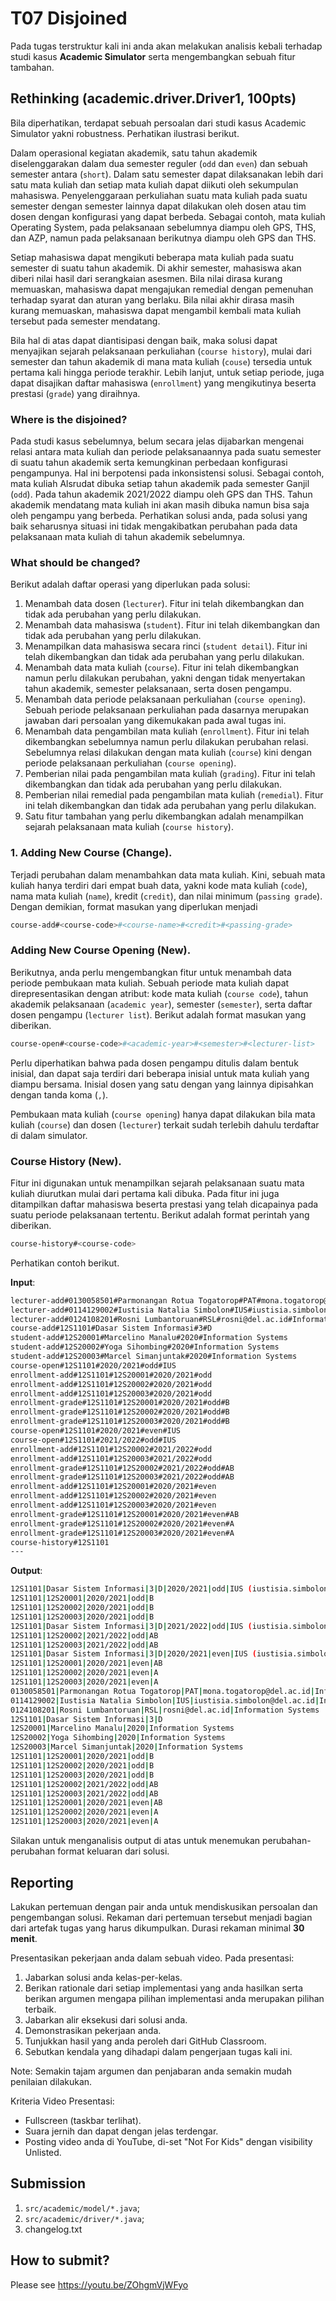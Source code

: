 # T07 Disjoined

Pada tugas terstruktur kali ini anda akan melakukan analisis kebali terhadap studi kasus **Academic Simulator** serta mengembangkan sebuah fitur tambahan.

## Rethinking (academic.driver.Driver1, 100pts)

Bila diperhatikan, terdapat sebuah persoalan dari studi kasus Academic Simulator yakni robustness. Perhatikan ilustrasi berikut.

Dalam operasional kegiatan akademik, satu tahun akademik diselenggarakan dalam dua semester reguler (```odd``` dan ```even```) dan sebuah semester antara (```short```). Dalam satu semester dapat dilaksanakan lebih dari satu mata kuliah dan setiap mata kuliah dapat diikuti oleh sekumpulan mahasiswa. Penyelenggaraan perkuliahan suatu mata kuliah pada suatu semester dengan semester lainnya dapat dilakukan oleh dosen atau tim dosen dengan konfigurasi yang dapat berbeda. Sebagai contoh, mata kuliah Operating System, pada pelaksanaan sebelumnya diampu oleh GPS, THS, dan AZP, namun pada pelaksanaan berikutnya diampu oleh GPS dan THS.

Setiap mahasiswa dapat mengikuti beberapa mata kuliah pada suatu semester di suatu tahun akademik. Di akhir semester, mahasiswa akan diberi nilai hasil dari serangkaian asesmen. Bila nilai dirasa kurang memuaskan, mahasiswa dapat mengajukan remedial dengan pemenuhan terhadap syarat dan aturan yang berlaku. Bila nilai akhir dirasa masih kurang memuaskan, mahasiswa dapat mengambil kembali mata kuliah tersebut pada semester mendatang.

Bila hal di atas dapat diantisipasi dengan baik, maka solusi dapat menyajikan sejarah pelaksanaan perkuliahan (```course history```), mulai dari semester dan tahun akademik di mana mata kuliah (```couse```) tersedia untuk pertama kali hingga periode terakhir. Lebih lanjut, untuk setiap periode, juga dapat disajikan daftar mahasiswa (```enrollment```) yang mengikutinya beserta prestasi (```grade```) yang diraihnya.

### Where is the disjoined?

Pada studi kasus sebelumnya, belum secara jelas dijabarkan mengenai relasi antara mata kuliah dan periode pelaksanaannya pada suatu semester di suatu tahun akademik serta kemungkinan perbedaan konfigurasi pengampunya. Hal ini berpotensi pada inkonsistensi solusi. Sebagai contoh, mata kuliah Alsrudat dibuka setiap tahun akademik pada semester Ganjil (```odd```). Pada tahun akademik 2021/2022 diampu oleh GPS dan THS. Tahun akademik mendatang mata kuliah ini akan masih dibuka namun bisa saja oleh pengampu yang berbeda. Perhatikan solusi anda, pada solusi yang baik seharusnya situasi ini tidak mengakibatkan perubahan pada data pelaksanaan mata kuliah di tahun akademik sebelumnya.

### What should be changed?

Berikut adalah daftar operasi yang diperlukan pada solusi:

1. Menambah data dosen (```lecturer```). Fitur ini telah dikembangkan dan tidak ada perubahan yang perlu dilakukan.
2. Menambah data mahasiswa (```student```). Fitur ini telah dikembangkan dan tidak ada perubahan yang perlu dilakukan.
3. Menampilkan data mahasiswa secara rinci (```student detail```). Fitur ini telah dikembangkan dan tidak ada perubahan yang perlu dilakukan.
4. Menambah data mata kuliah (```course```). Fitur ini telah dikembangkan namun perlu dilakukan perubahan, yakni dengan tidak menyertakan tahun akademik, semester pelaksanaan, serta dosen pengampu.
5. Menambah data periode pelaksanaan perkuliahan (```course opening```). Sebuah periode pelaksanaan perkuliahan pada dasarnya merupakan jawaban dari persoalan yang dikemukakan pada awal tugas ini.
6. Menambah data pengambilan mata kuliah (```enrollment```). Fitur ini telah dikembangkan sebelumnya namun perlu dilakukan perubahan relasi. Sebelumnya relasi dilakukan dengan mata kuliah (```course```) kini dengan periode pelaksanaan perkuliahan (```course opening```).
7. Pemberian nilai pada pengambilan mata kuliah (```grading```). Fitur ini telah dikembangkan dan tidak ada perubahan yang perlu dilakukan.
8. Pemberian nilai remedial pada pengambilan mata kuliah (```remedial```). Fitur ini telah dikembangkan dan tidak ada perubahan yang perlu dilakukan.
9. Satu fitur tambahan yang perlu dikembangkan adalah menampilkan sejarah pelaksanaan mata kuliah (```course history```).

### 1. Adding New Course (Change).

Terjadi perubahan dalam menambahkan data mata kuliah. Kini, sebuah mata kuliah hanya terdiri dari empat buah data, yakni kode mata kuliah (```code```), nama mata kuliah (```name```), kredit (```credit```), dan nilai minimum (```passing grade```). Dengan demikian, format masukan yang diperlukan menjadi

```bash
course-add#<course-code>#<course-name>#<credit>#<passing-grade>
```

### Adding New Course Opening (New).

Berikutnya, anda perlu mengembangkan fitur untuk menambah data periode pembukaan mata kuliah. Sebuah periode mata kuliah dapat direpresentasikan dengan atribut: kode mata kuliah (```course code```), tahun akademik pelaksanaan (```academic year```), semester (```semester```), serta daftar dosen pengampu (```lecturer list```). Berikut adalah format masukan yang diberikan.

```bash
course-open#<course-code>#<academic-year>#<semester>#<lecturer-list>
```

Perlu diperhatikan bahwa pada dosen pengampu ditulis dalam bentuk inisial, dan dapat saja terdiri dari beberapa inisial untuk mata kuliah yang diampu bersama. Inisial dosen yang satu dengan yang lainnya dipisahkan dengan tanda koma (```,```).

Pembukaan mata kuliah (```course opening```) hanya dapat dilakukan bila mata kuliah (```course```) dan dosen (```lecturer```) terkait sudah terlebih dahulu terdaftar di dalam simulator.

### Course History (New).

Fitur ini digunakan untuk menampilkan sejarah pelaksanaan suatu mata kuliah diurutkan mulai dari pertama kali dibuka. Pada fitur ini juga ditampilkan daftar mahasiswa beserta prestasi yang telah dicapainya pada suatu periode pelaksanaan tertentu. Berikut adalah format perintah yang diberikan.

```bash
course-history#<course-code>
```

Perhatikan contoh berikut.

**Input**:

```bash
lecturer-add#0130058501#Parmonangan Rotua Togatorop#PAT#mona.togatorop@del.ac.id#Information Systems
lecturer-add#0114129002#Iustisia Natalia Simbolon#IUS#iustisia.simbolon@del.ac.id#Informatics
lecturer-add#0124108201#Rosni Lumbantoruan#RSL#rosni@del.ac.id#Information Systems
course-add#12S1101#Dasar Sistem Informasi#3#D
student-add#12S20001#Marcelino Manalu#2020#Information Systems
student-add#12S20002#Yoga Sihombing#2020#Information Systems
student-add#12S20003#Marcel Simanjuntak#2020#Information Systems
course-open#12S1101#2020/2021#odd#IUS
enrollment-add#12S1101#12S20001#2020/2021#odd
enrollment-add#12S1101#12S20002#2020/2021#odd
enrollment-add#12S1101#12S20003#2020/2021#odd
enrollment-grade#12S1101#12S20001#2020/2021#odd#B
enrollment-grade#12S1101#12S20002#2020/2021#odd#B
enrollment-grade#12S1101#12S20003#2020/2021#odd#B
course-open#12S1101#2020/2021#even#IUS
course-open#12S1101#2021/2022#odd#IUS
enrollment-add#12S1101#12S20002#2021/2022#odd
enrollment-add#12S1101#12S20003#2021/2022#odd
enrollment-grade#12S1101#12S20002#2021/2022#odd#AB
enrollment-grade#12S1101#12S20003#2021/2022#odd#AB
enrollment-add#12S1101#12S20001#2020/2021#even
enrollment-add#12S1101#12S20002#2020/2021#even
enrollment-add#12S1101#12S20003#2020/2021#even
enrollment-grade#12S1101#12S20001#2020/2021#even#AB
enrollment-grade#12S1101#12S20002#2020/2021#even#A
enrollment-grade#12S1101#12S20003#2020/2021#even#A
course-history#12S1101
---

```

**Output**:

```bash
12S1101|Dasar Sistem Informasi|3|D|2020/2021|odd|IUS (iustisia.simbolon@del.ac.id)
12S1101|12S20001|2020/2021|odd|B
12S1101|12S20002|2020/2021|odd|B
12S1101|12S20003|2020/2021|odd|B
12S1101|Dasar Sistem Informasi|3|D|2021/2022|odd|IUS (iustisia.simbolon@del.ac.id)
12S1101|12S20002|2021/2022|odd|AB
12S1101|12S20003|2021/2022|odd|AB
12S1101|Dasar Sistem Informasi|3|D|2020/2021|even|IUS (iustisia.simbolon@del.ac.id)
12S1101|12S20001|2020/2021|even|AB
12S1101|12S20002|2020/2021|even|A
12S1101|12S20003|2020/2021|even|A
0130058501|Parmonangan Rotua Togatorop|PAT|mona.togatorop@del.ac.id|Information Systems
0114129002|Iustisia Natalia Simbolon|IUS|iustisia.simbolon@del.ac.id|Informatics
0124108201|Rosni Lumbantoruan|RSL|rosni@del.ac.id|Information Systems
12S1101|Dasar Sistem Informasi|3|D
12S20001|Marcelino Manalu|2020|Information Systems
12S20002|Yoga Sihombing|2020|Information Systems
12S20003|Marcel Simanjuntak|2020|Information Systems
12S1101|12S20001|2020/2021|odd|B
12S1101|12S20002|2020/2021|odd|B
12S1101|12S20003|2020/2021|odd|B
12S1101|12S20002|2021/2022|odd|AB
12S1101|12S20003|2021/2022|odd|AB
12S1101|12S20001|2020/2021|even|AB
12S1101|12S20002|2020/2021|even|A
12S1101|12S20003|2020/2021|even|A

```

Silakan untuk menganalisis output di atas untuk menemukan perubahan-perubahan format keluaran dari solusi.

## Reporting
Lakukan pertemuan dengan pair anda untuk mendiskusikan persoalan dan pengembangan solusi. Rekaman dari pertemuan tersebut menjadi bagian dari artefak tugas yang harus dikumpulkan. Durasi rekaman minimal **30 menit**.

Presentasikan pekerjaan anda dalam sebuah video. Pada presentasi:
1. Jabarkan solusi anda kelas-per-kelas.
2. Berikan rationale dari setiap implementasi yang anda hasilkan serta berikan argumen mengapa pilihan implementasi anda merupakan pilihan terbaik.
3. Jabarkan alir eksekusi dari solusi anda.
4. Demonstrasikan pekerjaan anda.
5. Tunjukkan hasil yang anda peroleh dari GitHub Classroom.
6. Sebutkan kendala yang dihadapi dalam pengerjaan tugas kali ini.

Note: Semakin tajam argumen dan penjabaran anda semakin mudah penilaian dilakukan.

Kriteria Video Presentasi:
+ Fullscreen (taskbar terlihat).
+ Suara jernih dan dapat dengan jelas terdengar.
+ Posting video anda di YouTube, di-set "Not For Kids" dengan visibility Unlisted.

## Submission
1. ```src/academic/model/*.java```;
2. ```src/academic/driver/*.java```;
3. changelog.txt

## How to submit?
Please see https://youtu.be/ZOhgmVjWFyo
